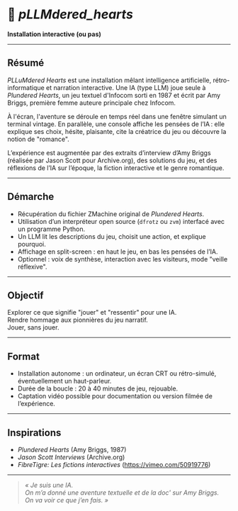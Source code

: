 # 💬 *pLLMdered_hearts*

**Installation interactive (ou pas)**

---

## Résumé

*PLLuMdered Hearts* est une installation mêlant intelligence artificielle, rétro-informatique et narration interactive. Une IA (type LLM) joue seule à *Plundered Hearts*, un jeu textuel d'Infocom sorti en 1987 et écrit par Amy Briggs, première femme auteure principale chez Infocom.

À l'écran, l'aventure se déroule en temps réel dans une fenêtre simulant un terminal vintage. En parallèle, une console affiche les pensées de l’IA : elle explique ses choix, hésite, plaisante, cite la créatrice du jeu ou découvre la notion de "romance".

L’expérience est augmentée par des extraits d’interview d’Amy Briggs (réalisée par Jason Scott pour Archive.org), des solutions du jeu, et des réflexions de l’IA sur l’époque, la fiction interactive et le genre romantique.

---

## Démarche

- Récupération du fichier ZMachine original de *Plundered Hearts*.
- Utilisation d’un interpréteur open source (`dfrotz` ou `zvm`) interfacé avec un programme Python.
- Un LLM lit les descriptions du jeu, choisit une action, et explique pourquoi.
- Affichage en split-screen : en haut le jeu, en bas les pensées de l’IA.
- Optionnel : voix de synthèse, interaction avec les visiteurs, mode "veille réflexive".

---

## Objectif

Explorer ce que signifie "jouer" et "ressentir" pour une IA.  
Rendre hommage aux pionnières du jeu narratif.  
Jouer, sans jouer.

---

## Format

- Installation autonome : un ordinateur, un écran CRT ou rétro-simulé, éventuellement un haut-parleur.
- Durée de la boucle : 20 à 40 minutes de jeu, rejouable.
- Captation vidéo possible pour documentation ou version filmée de l’expérience.

---

## Inspirations

- *Plundered Hearts* (Amy Briggs, 1987)  
- *Jason Scott Interviews* (Archive.org)  
- *FibreTigre: Les fictions interactives* (https://vimeo.com/50919776)

---

> *« Je suis une IA.  
> On m’a donné une aventure textuelle et de la doc' sur Amy Briggs.  
> On va voir ce que j’en fais. »*
